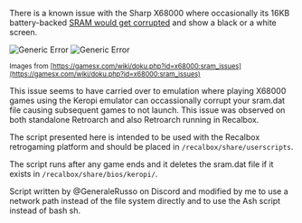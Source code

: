 There is a known issue with the Sharp X68000 where occasionally its 16KB battery-backed [SRAM would get corrupted](https://gamesx.com/wiki/doku.php?id=x68000:sram_issues) and show a black or a white screen.

![Generic Error](https://i.imgur.com/warex72.png)
![Generic Error](https://i.imgur.com/2ksWfdz.png)

</sub><sub>Images from [https://gamesx.com/wiki/doku.php?id=x68000:sram_issues](https://gamesx.com/wiki/doku.php?id=x68000:sram_issues)

This issue seems to have carried over to emulation where playing X68000 games using the Keropi emulator can occassionally corrupt your sram.dat file causing subsequent games to not launch.  This issue was observed on both standalone Retroarch and also Retroarch running in Recalbox.

The script presented here is intended to be used with the Recalbox retrogaming platform and should be placed in `/recalbox/share/userscripts`.

The script runs after any game ends and it deletes the sram.dat file if it exists in `/recalbox/share/bios/keropi/`.

Script written by @GeneraleRusso on Discord and modified by me to use a network path instead of the file system directly and to use the Ash script instead of bash sh.
